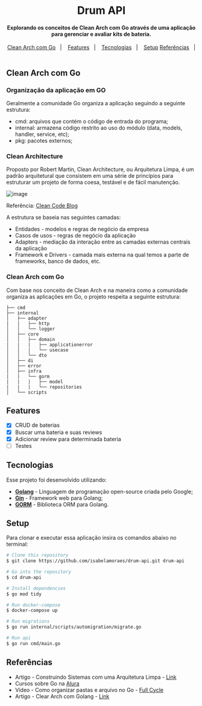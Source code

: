 <h1 align="center">
  Drum API
</h1>

<h4 align="center">
  Explorando os conceitos de Clean Arch com Go através de uma aplicação para gerenciar e avaliar kits de bateria.
</h4>

<p align="center">
  <a href="#arquitetura">Clean Arch com Go</a>&nbsp;&nbsp;&nbsp;|&nbsp;&nbsp;&nbsp;
  <a href="#features">Features</a>&nbsp;&nbsp;&nbsp;|&nbsp;&nbsp;&nbsp;
  <a href="#tecnologias">Tecnologias</a>&nbsp;&nbsp;&nbsp;|&nbsp;&nbsp;&nbsp;
  <a href="#setup">Setup</a>
  <a href="#referencias">Referências</a>&nbsp;&nbsp;&nbsp;|&nbsp;&nbsp;&nbsp;
</p>

## Clean Arch com Go

### Organização da aplicação em GO

Geralmente a comunidade Go organiza a aplicação seguindo a seguinte estrutura:
- cmd: arquivos que contém o código de entrada do programa;
- internal: armazena código restrito ao uso do módulo (data, models, handler, service, etc);
- pkg: pacotes externos;

### Clean Architecture

Proposto por Robert Martin, Clean Architecture, ou Arquitetura Limpa, é um padrão arquitetural que consistem em uma série de princípios para estruturar um projeto de forma coesa, testável e de fácil manutenção.

![image](https://github.com/user-attachments/assets/0d1e2aad-5f2a-419b-b87c-490c36aea413)

Referência: [Clean Code Blog](https://blog.cleancoder.com/uncle-bob/2012/08/13/the-clean-architecture.html)

A estrutura se baseia nas seguintes camadas:
- Entidades - modelos e regras de negócio da empresa
- Casos de usos - regras de negócio da aplicação
- Adapters - mediação da interação entre as camadas externas centrais da aplicação
- Framework e Drivers - camada mais externa na qual temos a parte de frameworks, banco de dados, etc.

### Clean Arch com Go

Com base nos conceito de Clean Arch e na maneira como a comunidade organiza as aplicações em Go, o projeto respeita a seguinte estrutura:

```
├── cmd
├── internal
│   ├── adapter
|   |   ├── http
│   │   └── logger
│   ├── core
│   │   ├── domain
|   |   |   ├── applicationerror
│   │   |   └── usecase
│   │   └── dto
│   ├── di
│   ├── error
│   ├── infra
|   |   └── gorm
|   |   |   ├── model
|   |   |   └── repositories
│   └── scripts

```

## Features

- [x] CRUD de baterias
- [x] Buscar uma bateria e suas reviews
- [x] Adicionar review para determinada bateria
- [ ] Testes

## Tecnologias

Esse projeto foi desenvolvido utilizando:

-  **[Golang](https://go.dev/)** - Linguagem de programação open-source criada pelo Google;
-  **[Gin](https://gin-gonic.com/)** - Framework web para Golang;
-  **[GORM](https://gorm.io/)** - Biblioteca ORM para Golang.

## Setup

Para clonar e executar essa aplicação insira os comandos abaixo no terminal:

```bash
# Clone this repository
$ git clone https://github.com/isabelamoraes/drum-api.git drum-api

# Go into the repository
$ cd drum-api

# Install dependencies
$ go mod tidy

# Run docker-compose
$ docker-compose up

# Run migrations
$ go run internal/scripts/automigration/migrate.go

# Run api
$ go run cmd/main.go

```

## Referências

- Artigo - Construindo Sistemas com uma Arquitetura Limpa - [Link](https://engsoftmoderna.info/artigos/arquitetura-limpa.html)
- Cursos sobre Go na [Alura](https://www.alura.com.br/)
- Vídeo - Como organizar pastas e arquivo no Go - [Full Cycle](https://www.youtube.com/watch?v=OFud4iPuAH8)
- Artigo - Clear Arch com Golang  - [Link](https://dev.to/booscaaa/implementando-clean-architecture-com-golang-4n0a)
